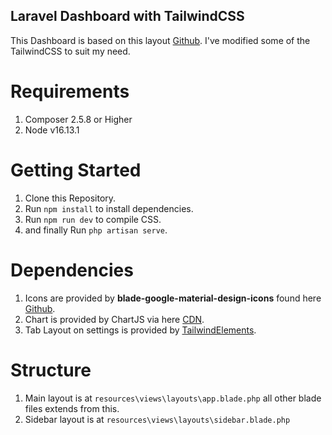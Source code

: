 ## Laravel Dashboard with TailwindCSS

This Dashboard is based on this layout [Github](https://github.com/fireclint/nextjs-dashboard-tailwind). I've modified some of the TailwindCSS to suit my need.

# Requirements
1. Composer 2.5.8 or Higher
2. Node v16.13.1

# Getting Started

1. Clone this Repository.
2. Run ```npm install``` to install dependencies.
3. Run ```npm run dev``` to compile CSS.
4. and finally Run ```php artisan serve```.

# Dependencies

1. Icons are provided by **blade-google-material-design-icons** found here [Github](https://github.com/codeat3/blade-google-material-design-icons).
2. Chart is provided by ChartJS via here [CDN](https://cdn.jsdelivr.net/npm/chart.js@4.3.0/dist/chart.umd.min.js).
3. Tab Layout on settings is provided by [TailwindElements](https://tailwind-elements.com/).

# Structure

1. Main layout is at ``` resources\views\layouts\app.blade.php ``` all other blade files extends from this.
2. Sidebar layout is at ``` resources\views\layouts\sidebar.blade.php ```




